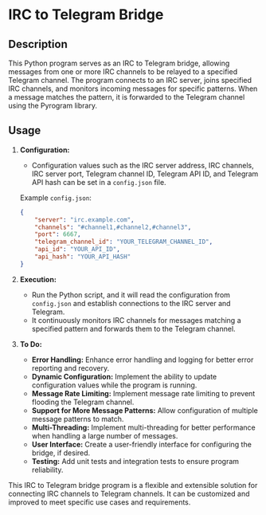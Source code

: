 # IRC to Telegram Bridge

## Description

This Python program serves as an IRC to Telegram bridge, allowing messages from one or more IRC channels to be relayed to a specified Telegram channel. The program connects to an IRC server, joins specified IRC channels, and monitors incoming messages for specific patterns. When a message matches the pattern, it is forwarded to the Telegram channel using the Pyrogram library.

## Usage

1. **Configuration:**
   - Configuration values such as the IRC server address, IRC channels, IRC server port, Telegram channel ID, Telegram API ID, and Telegram API hash can be set in a `config.json` file.

   Example `config.json`:
   ```json
   {
       "server": "irc.example.com",
       "channels": "#channel1,#channel2,#channel3",
       "port": 6667,
       "telegram_channel_id": "YOUR_TELEGRAM_CHANNEL_ID",
       "api_id": "YOUR_API_ID",
       "api_hash": "YOUR_API_HASH"
   }
   ```

2. **Execution:**
   - Run the Python script, and it will read the configuration from `config.json` and establish connections to the IRC server and Telegram.
   - It continuously monitors IRC channels for messages matching a specified pattern and forwards them to the Telegram channel.

3. **To Do:**
   - **Error Handling:** Enhance error handling and logging for better error reporting and recovery.
   - **Dynamic Configuration:** Implement the ability to update configuration values while the program is running.
   - **Message Rate Limiting:** Implement message rate limiting to prevent flooding the Telegram channel.
   - **Support for More Message Patterns:** Allow configuration of multiple message patterns to match.
   - **Multi-Threading:** Implement multi-threading for better performance when handling a large number of messages.
   - **User Interface:** Create a user-friendly interface for configuring the bridge, if desired.
   - **Testing:** Add unit tests and integration tests to ensure program reliability.

This IRC to Telegram bridge program is a flexible and extensible solution for connecting IRC channels to Telegram channels. It can be customized and improved to meet specific use cases and requirements.

